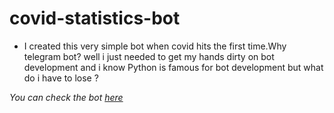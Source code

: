 # covid-statistics-bot
* I created this very simple bot when covid hits the first time.Why telegram bot? well i just needed to get my hands dirty on bot development and i know Python is famous for
bot development but what do i have to lose ?

<i>You can check the bot <a href='https://t.me/Yaph_covid_stastics_bot'>here</a></i> 
